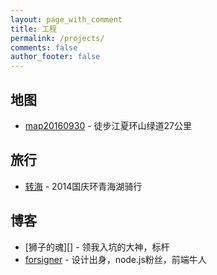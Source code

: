 ```yaml
---
layout: page_with_comment
title: 工程
permalink: /projects/
comments: false
author_footer: false
---
```

## 地图
* [map20160930][] - 徒步江夏环山绿道27公里

## 旅行
* [转海][] - 2014国庆环青海湖骑行

## 博客 
* [狮子的魂][] - 领我入坑的大神，标杆
* [forsigner][] - 设计出身，node.js粉丝，前端牛人


[map20160930]: http://ilao5.github.io/contents/20160930/20160930.html
[转海]: http://ilao5.github.io/contents/20141001/20141001.html
[forsigner]: http://forsigner.com/
